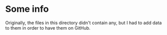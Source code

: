 # Some info

Originally, the files in this directory didn't contain any, but I had to add data to them in order to have them on GitHub.
